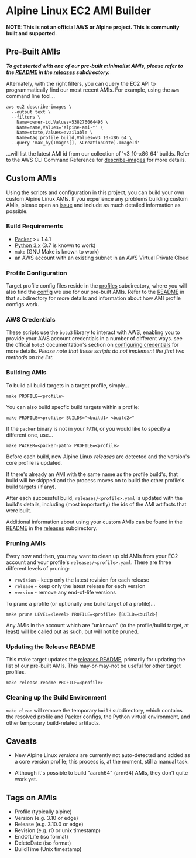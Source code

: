 # Alpine Linux EC2 AMI Builder

**NOTE: This is not an official AWS or Alpine project.  This is community built
and supported.**

## Pre-Built AMIs

***To get started with one of our pre-built minimalist AMIs, please refer to the
[README](releases/README.md) in the [releases](releases) subdirectory.***

Alternately, with the right filters, you can query the EC2 API to programmatically
find our most recent AMIs.  For example, using the `aws` command line tool...
```
aws ec2 describe-images \
  --output text \
  --filters \
    Name=owner-id,Values=538276064493 \
    Name=name,Values='alpine-ami-*' \
    Name=state,Values=available \
    Name=tag:profile_build,Values=v3_10-x86_64 \
  --query 'max_by(Images[], &CreationDate).ImageId'
```
...will list the latest AMI id from our collection of 'v3_10-x86_64' builds.
Refer to the AWS CLI Command Reference for
[describe-images](https://docs.aws.amazon.com/cli/latest/reference/ec2/describe-images.html)
for more details.

## Custom AMIs

Using the scripts and configuration in this project, you can build your own
custom Alpine Linux AMIs.  If you experience any problems building custom AMIs,
please open an [issue](https://github.com/mcrute/alpine-ec2-ami/issues) and
include as much detailed information as possible.

### Build Requirements

* [Packer](https://packer.io) >= 1.4.1
* [Python 3.x](https://python.org) (3.7 is known to work)
* `make` (GNU Make is known to work)
* an AWS account with an existing subnet in an AWS Virtual Private Cloud

### Profile Configuration

Target profile config files reside in the [profiles](profiles) subdirectory,
where you will also find the [config](profiles/alpine.conf) we use for our
pre-built AMIs.  Refer to the [README](profiles/README.md) in that subdirectory
for more details and information about how AMI profile configs work.

### AWS Credentials

These scripts use the `boto3` library to interact with AWS, enabling you to
provide your AWS account credentials in a number of different ways.  see the
offical `boto3` documentation's section on
[configuring credentials](https://boto3.amazonaws.com/v1/documentation/api/latest/guide/configuration.html#configuring-credentials)
for more details.  *Please note that these scripts do not implement the first
two methods on the list.*

### Building AMIs

To build all build targets in a target profile, simply...
```
make PROFILE=<profile>
```

You can also build specfic build targets within a profile:
```
make PROFILE=<profile> BUILDS="<build1> <build2>"
```

If the `packer` binary is not in your `PATH`, or you would like to specify a
different one, use...
```
make PACKER=<packer-path> PROFILE=<profile>
```

Before each build, new Alpine Linux *releases* are detected and the version's
core profile is updated.

If there's already an AMI with the same name as the profile build's, that build
will be skipped and the process moves on to build the other profile's build
targets (if any).

After each successful build, `releases/<profile>.yaml` is updated with the
build's details, including (most importantly) the ids of the AMI artifacts that
were built.

Additional information about using your custom AMIs can be found in the
[README](releases/README.md) in the [releases](releases) subdirectory.

### Pruning AMIs

Every now and then, you may want to clean up old AMIs from your EC2 account and
your profile's `releases/<profile>.yaml`.  There are three different levels of
pruning:
* `revision` - keep only the latest revision for each release
* `release` - keep only the latest release for each version
* `version` - remove any end-of-life versions

To prune a profile (or optionally one build target of a profile)...
```
make prune LEVEL=<level> PROFILE=<profile> [BUILD=<build>]
```

Any AMIs in the account which are "unknown" (to the profile/build target, at
least) will be called out as such, but will not be pruned.

### Updating the Release README

This make target updates the [releases README](releases/README.md), primarily
for updating the list of our pre-built AMIs.  This may-or-may-not be useful for
other target profiles.
```
make release-readme PROFILE=<profile>
```

### Cleaning up the Build Environment

`make clean` will remove the temporary `build` subdirectory, which contains the
resolved profile and Packer configs, the Python virtual environment, and other
temporary build-related artifacts.

## Caveats

* New Alpine Linux *versions* are currently not auto-detected and added as a
  core version profile; this process is, at the moment, still a manual task.

* Although it's possible to build "aarch64" (arm64) AMIs, they don't quite work
  yet.


## Tags on AMIs

* Profile (typically alpine)
* Version (e.g. 3.10 or edge)
* Release (e.g. 3.10.0 or edge)
* Revision (e.g. r0 or unix timestamp)
* EndOfLife (iso format)
* DeleteDate (iso format)
* BuildTime (Unix timestamp)
